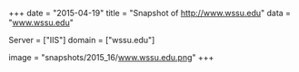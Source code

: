 
+++
date = "2015-04-19"
title = "Snapshot of http://www.wssu.edu"
data = "www.wssu.edu"

Server = ["IIS"]
domain = ["wssu.edu"]

  image = "snapshots/2015_16/www.wssu.edu.png"
+++
#
